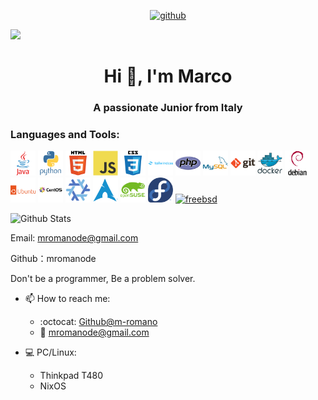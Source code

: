 <p align="center">
    <a href="https://github.com/m-romano">
        <img alt="github"
            src="https://img.shields.io/github/stars/m-romano?affiliations=OWNER&color=%23ffe411&label=github%20stars&logo=github&logoColor=%23fffFF&style=flat" />
    </a>
</p>

<p>
  <a href="https://count.getloli.com/"><img src="https://count.getloli.com/get/@:m-romano"></a>
</p>

<h1 align="center">Hi 👋, I'm Marco</h1>
<h3 align="center">A passionate Junior from Italy</h3>

<h3 align="left">Languages and Tools:</h3>
<p align="left">
  <a href="https://www.java.com" target="_blank"> <img src="https://raw.githubusercontent.com/devicons/devicon/master/icons/java/java-original-wordmark.svg" alt="java" width="40" height="40"/></a>
  <a href="https://www.python.org" target="_blank"> <img src="https://raw.githubusercontent.com/devicons/devicon/master/icons/python/python-original-wordmark.svg" alt="python" width="40" height="40"/></a>
  <a href="https://developer.mozilla.org/en-US/docs/Web/HTML" target="_blank"> <img src="https://raw.githubusercontent.com/devicons/devicon/master/icons/html5/html5-original-wordmark.svg" alt="html5" width="40" height="40"/></a>
  <a href="https://developer.mozilla.org/en-US/docs/Web/JavaScript" target="_blank"> <img src="https://raw.githubusercontent.com/devicons/devicon/master/icons/javascript/javascript-original.svg" alt="javascript" width="40" height="40"/></a>
  <a href="https://developer.mozilla.org/en-US/docs/Web/CSS" target="_blank"> <img src="https://raw.githubusercontent.com/devicons/devicon/master/icons/css3/css3-original-wordmark.svg" alt="css3" width="40" height="40"/></a>
  <a href="https://tailwindcss.com" target="_blank"> <img src="https://github.com/devicons/devicon/blob/master/icons/tailwindcss/tailwindcss-plain-wordmark.svg" alt="tailwindcss" width="40" height="40"/></a>
  <a href="https://www.php.net" target="_blank"> <img src="https://raw.githubusercontent.com/devicons/devicon/master/icons/php/php-original.svg" alt="php" width="40" height="40"/></a>
  <a href="https://www.mysql.com" target="_blank"> <img src="https://raw.githubusercontent.com/devicons/devicon/master/icons/mysql/mysql-original-wordmark.svg" alt="mysql" width="40" height="40"/></a>
  <a href="https://git-scm.com" target="_blank"> <img src="https://raw.githubusercontent.com/devicons/devicon/master/icons/git/git-original-wordmark.svg" alt="git" width="40" height="40"/></a>
  <a href="https://www.docker.com" target="_blank"> <img src="https://raw.githubusercontent.com/devicons/devicon/master/icons/docker/docker-original-wordmark.svg" alt="docker" width="40" height="40"/></a>
  <a href="https://www.debian.org" target="_blank"> <img src="https://raw.githubusercontent.com/devicons/devicon/master/icons/debian/debian-original-wordmark.svg" alt="debian" width="40" height="40"/></a>
  <a href="https://ubuntu.com" target="_blank"> <img src="https://raw.githubusercontent.com/devicons/devicon/master/icons/ubuntu/ubuntu-plain-wordmark.svg" alt="ubuntu" width="40" height="40"/></a>
  <a href="https://www.centos.org" target="_blank"> <img src="https://raw.githubusercontent.com/devicons/devicon/master/icons/centos/centos-original-wordmark.svg" alt="centos" width="40" height="40"/></a>
  <a href="https://nixos.org" target="_blank"> <img src="https://raw.githubusercontent.com/devicons/devicon/master/icons/nixos/nixos-original.svg" alt="nixos" width="40" height="40"/></a>
  <a href="https://www.archlinux.org" target="_blank"> <img src="https://raw.githubusercontent.com/devicons/devicon/master/icons/archlinux/archlinux-original.svg" alt="archlinux" width="40" height="40"/></a>
  <a href="https://www.opensuse.org" target="_blank"> <img src="https://raw.githubusercontent.com/devicons/devicon/master/icons/opensuse/opensuse-original-wordmark.svg" alt="opensuse" width="40" height="40"/></a>
  <a href="https://getfedora.org" target="_blank"> <img src="https://raw.githubusercontent.com/devicons/devicon/master/icons/fedora/fedora-original.svg" alt="fedora" width="40" height="40"/></a>
  <a href="https://www.freebsd.org" target="_blank"> <img src="https://raw.githubusercontent.com/devicons/devicon/master/icons/freebsd/freebsd-original.svg" alt="freebsd" width="40" height="40"/></a>
</p>

![Github Stats](https://github-readme-stats.vercel.app/api?username=m-romano&bg_color=30,e96443,904e95&title_color=fff&text_color=fff)


Email: mromanode@gmail.com

Github：mromanode

Don't be a programmer, Be a problem solver.

- 📫 How to reach me:
    - :octocat: [Github@m-romano](https://github.com/m-romano)
    - :email: [mromanode@gmail.com](mailto:mromanode@gmail.com)


- :computer: PC/Linux:
    - Thinkpad T480
    - NixOS
